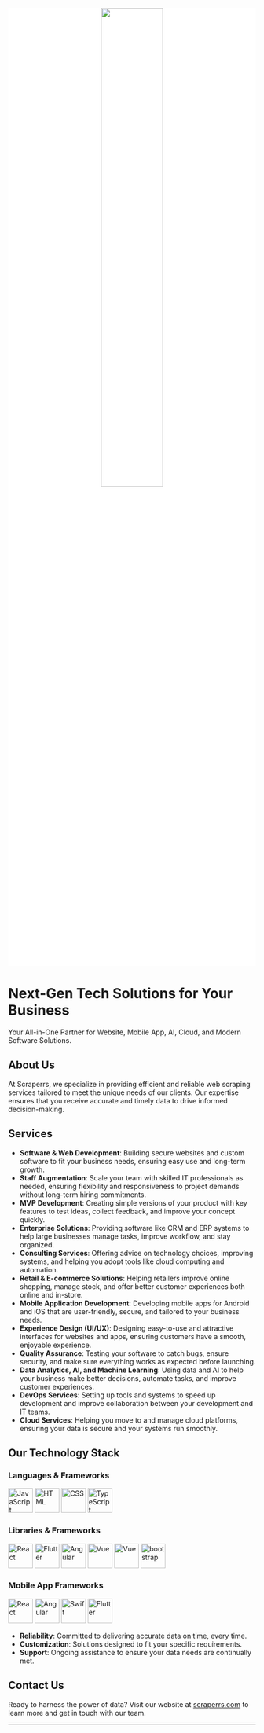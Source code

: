 <div style="background-color:white" align="center">
  <img src="http://scraperrs.com/wp-content/themes/scraperrs-main/assets/images/logo-main.svg" width="50%" />
</div>

# Next-Gen Tech Solutions for Your Business

Your All-in-One Partner for Website, Mobile App, AI, Cloud, and Modern Software Solutions.

## About Us

At Scraperrs, we specialize in providing efficient and reliable web scraping services tailored to meet the unique needs of our clients. Our expertise ensures that you receive accurate and timely data to drive informed decision-making.

## Services

- **Software & Web Development**: Building secure websites and custom software to fit your business needs, ensuring easy use and long-term growth.
- **Staff Augmentation**: Scale your team with skilled IT professionals as needed, ensuring flexibility and responsiveness to project demands without long-term hiring commitments.
- **MVP Development**: Creating simple versions of your product with key features to test ideas, collect feedback, and improve your concept quickly.
- **Enterprise Solutions**: Providing software like CRM and ERP systems to help large businesses manage tasks, improve workflow, and stay organized.
- **Consulting Services**: Offering advice on technology choices, improving systems, and helping you adopt tools like cloud computing and automation.
- **Retail & E-commerce Solutions**: Helping retailers improve online shopping, manage stock, and offer better customer experiences both online and in-store.
- **Mobile Application Development**: Developing mobile apps for Android and iOS that are user-friendly, secure, and tailored to your business needs.
- **Experience Design (UI/UX)**: Designing easy-to-use and attractive interfaces for websites and apps, ensuring customers have a smooth, enjoyable experience.
- **Quality Assurance**: Testing your software to catch bugs, ensure security, and make sure everything works as expected before launching.
- **Data Analytics, AI, and Machine Learning**: Using data and AI to help your business make better decisions, automate tasks, and improve customer experiences.
- **DevOps Services**: Setting up tools and systems to speed up development and improve collaboration between your development and IT teams.
- **Cloud Services**: Helping you move to and manage cloud platforms, ensuring your data is secure and your systems run smoothly.

## Our Technology Stack

### Languages & Frameworks

<p>
  <img src="https://cdn.jsdelivr.net/gh/devicons/devicon/icons/javascript/javascript-original.svg" alt="JavaScript" width="50px"/>
  <img src="https://cdn.jsdelivr.net/gh/devicons/devicon/icons/html5/html5-original.svg" alt="HTML" width="50px"/>
  <img src="https://cdn.jsdelivr.net/gh/devicons/devicon/icons/css3/css3-original.svg" alt="CSS" width="50px"/>
  <img src="https://cdn.jsdelivr.net/gh/devicons/devicon/icons/typescript/typescript-original.svg" alt="TypeScript" width="50px"/>
</p>

### Libraries & Frameworks

<p>
  <img src="https://cdn.jsdelivr.net/gh/devicons/devicon/icons/react/react-original.svg" alt="React" width="50px"/>
  <img src="https://cdn.jsdelivr.net/gh/devicons/devicon/icons/flutter/flutter-original.svg" alt="Flutter" width="50px"/>
  <img src="https://cdn.jsdelivr.net/gh/devicons/devicon/icons/angular/angular-original.svg" alt="Angular" width="50px"/>
  <img src="https://cdn.jsdelivr.net/gh/devicons/devicon/icons/vuejs/vuejs-original.svg" alt="Vue" width="50px"/>
  <img src="https://cdn.jsdelivr.net/gh/devicons/devicon/icons/sass/sass-original.svg" alt="Vue" width="50px"/>
  <img src="https://cdn.jsdelivr.net/gh/devicons/devicon/icons/bootstrap/bootstrap-original.svg" alt="bootstrap" width="50px"/>
</p>

### Mobile App Frameworks

<p>
  <img src="https://cdn.jsdelivr.net/gh/devicons/devicon/icons/react/react-original.svg" alt="React" width="50px"/>
  <img src="https://cdn.jsdelivr.net/gh/devicons/devicon/icons/kotlin/kotlin-original.svg" alt="Angular" width="50px"/>
  <img src="https://cdn.jsdelivr.net/gh/devicons/devicon/icons/swift/swift-original.svg" alt="Swift" width="50px"/>
  <img src="https://cdn.jsdelivr.net/gh/devicons/devicon/icons/flutter/flutter-original.svg" alt="Flutter" width="50px"/>
</p>

- **Reliability**: Committed to delivering accurate data on time, every time.
- **Customization**: Solutions designed to fit your specific requirements.
- **Support**: Ongoing assistance to ensure your data needs are continually met.

## Contact Us

Ready to harness the power of data? Visit our website at [scraperrs.com](http://scraperrs.com/) to learn more and get in touch with our team.

---
